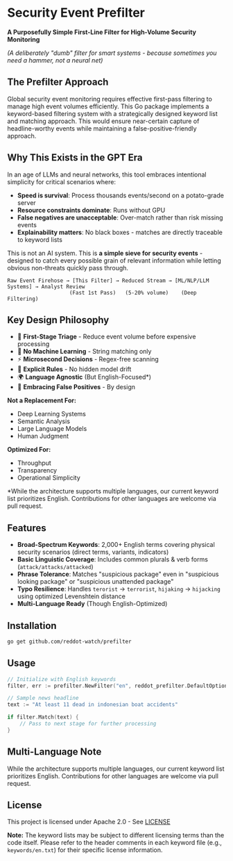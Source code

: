 # Security Event Prefilter

**A Purposefully Simple First-Line Filter for High-Volume Security Monitoring**

*(A deliberately "dumb" filter for smart systems - because sometimes you need a hammer, not a neural net)*

## The Prefilter Approach

Global security event monitoring requires effective first-pass filtering to manage high event volumes efficiently. This Go package implements a keyword-based filtering system with a strategically designed keyword list and matching approach. This would ensure near-certain capture of headline-worthy events while maintaining a false-positive-friendly approach.

## Why This Exists in the GPT Era

In an age of LLMs and neural networks, this tool embraces intentional simplicity for critical scenarios where:

- **Speed is survival**: Process thousands events/second on a potato-grade server
- **Resource constraints dominate**: Runs without GPU
- **False negatives are unacceptable**: Over-match rather than risk missing events
- **Explainability matters**: No black boxes - matches are directly traceable to keyword lists

This is not an AI system. This is **a simple sieve for security events** - designed to catch every possible grain of relevant information while letting obvious non-threats quickly pass through.

```ascii
Raw Event Firehose → [This Filter] → Reduced Stream → [ML/NLP/LLM Systems] → Analyst Review
                    (Fast 1st Pass)   (5-20% volume)    (Deep Filtering)
```

## Key Design Philosophy

- 🚦 **First-Stage Triage** - Reduce event volume before expensive processing
- 🚫 **No Machine Learning** - String matching only
- ⚡  **Microsecond Decisions** - Regex-free scanning
- 📜 **Explicit Rules** - No hidden model drift
- 🌍 **Language Agnostic** (But English-Focused*)
- 🔧 **Embracing False Positives** - By design

**Not a Replacement For:**
- Deep Learning Systems
- Semantic Analysis
- Large Language Models
- Human Judgment

**Optimized For:**
- Throughput
- Transparency
- Operational Simplicity

*While the architecture supports multiple languages, our current keyword list prioritizes English. Contributions for other languages are welcome via pull request.

## Features

- **Broad-Spectrum Keywords**: 2,000+ English terms covering physical security scenarios (direct terms, variants, indicators)
- **Basic Linguistic Coverage**: Includes common plurals & verb forms (`attack/attacks/attacked`)
- **Phrase Tolerance**: Matches "suspicious package" even in "suspicious looking package" or "suspicious unattended package"
- **Typo Resilience**: Handles `terorist` → `terrorist`, `hijaking` → `hijacking` using optimized Levenshtein distance
- **Multi-Language Ready** (Though English-Optimized)

## Installation

```bash
go get github.com/reddot-watch/prefilter
```

## Usage

```go
// Initialize with English keywords
filter, err := prefilter.NewFilter("en", reddot_prefilter.DefaultOptions())

// Sample news headline
text := "At least 11 dead in indonesian boat accidents"

if filter.Match(text) {
    // Pass to next stage for further processing
}
```

## Multi-Language Note

While the architecture supports multiple languages, our current keyword list prioritizes English. Contributions for other languages are welcome via pull request.

## License

This project is licensed under Apache 2.0 - See [LICENSE](LICENSE)

**Note:** The keyword lists may be subject to different licensing terms than the code itself. Please refer to the header comments in each keyword file (e.g., `keywords/en.txt`) for their specific license information.

